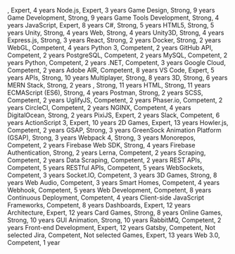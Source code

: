 

, Expert, 4 years
Node.js, Expert, 3 years
Game Design, Strong, 9 years
Game Development, Strong, 9 years
Game Tools Development, Strong, 4 years
JavaScript, Expert, 8 years
C#, Strong, 5 years
HTML5, Strong, 5 years
Unity, Strong, 4 years
Web, Strong, 4 years
Unity3D, Strong, 4 years
Express.js, Strong, 3 years
React, Strong, 2 years
Docker, Strong, 2 years
WebGL, Competent, 4 years
Python 3, Competent, 2 years
GitHub API, Competent, 2 years
PostgreSQL, Competent, 2 years
MySQL, Competent, 2 years
Python, Competent, 2 years
.NET, Competent, 3 years
Google Cloud, Competent, 2 years
Adobe AIR, Competent, 8 years
VS Code, Expert, 5 years
APIs, Strong, 10 years
Multiplayer, Strong, 8 years
3D, Strong, 6 years
MERN Stack, Strong, 2 years
, Strong, 11 years
HTML, Strong, 11 years
ECMAScript (ES6), Strong, 4 years
Postman, Strong, 2 years
SCSS, Competent, 2 years
UglifyJS, Competent, 2 years
Phaser.io, Competent, 2 years
CircleCI, Competent, 2 years
NGINX, Competent, 4 years
DigitalOcean, Strong, 2 years
PixiJS, Expert, 2 years
Slack, Competent, 6 years
ActionScript 3, Expert, 10 years
2D Games, Expert, 13 years
Howler.js, Competent, 2 years
GSAP, Strong, 3 years
GreenSock Animation Platform (GSAP), Strong, 3 years
Webpack 4, Strong, 3 years
Monorepos, Competent, 2 years
Firebase Web SDK, Strong, 4 years
Firebase Authentication, Strong, 2 years
Lerna, Competent, 2 years
Scraping, Competent, 2 years
Data Scraping, Competent, 2 years
REST APIs, Competent, 5 years
RESTful APIs, Competent, 5 years
WebSockets, Competent, 3 years
Socket.IO, Competent, 3 years
3D Games, Strong, 8 years
Web Audio, Competent, 3 years
Smart Homes, Competent, 4 years
Webhook, Competent, 5 years
Web Development, Competent, 8 years
Continuous Deployment, Competent, 4 years
Client-side JavaScript Frameworks, Competent, 8 years
Dashboards, Expert, 12 years
Architecture, Expert, 12 years
Card Games, Strong, 8 years
Online Games, Strong, 10 years
GUI Animation, Strong, 10 years
RabbitMQ, Competent, 2 years
Front-end Development, Expert, 12 years
Gatsby, Competent, Not selected
Jira, Competent, Not selected
Games, Expert, 13 years
Web 3.0, Competent, 1 year
